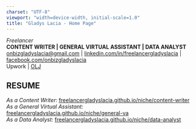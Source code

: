 ```yaml
---
charset: "UTF-8"
viewport: "width=device-width, initial-scale=1.0"
title: "Gladys Lacia - Home Page"
---
```


*Freelancer*  
**CONTENT WRITER | GENERAL VIRTUAL ASSISTANT | DATA ANALYST**  
<onbizgladyslacia@gmail.com> | [linkedin.com/in/freelancergladyslacia](https://www.linkedin.com/in/freelancergladyslacia/) | [facebook.com/onbizgladyslacia](https://www.facebook.com/onbizgladyslacia)  
Upwork | [OLJ](https://www.onlinejobs.ph/jobseekers/info/3977015)

## **RESUME**  
*As a Content Writer:* [freelancergladyslacia.github.io/niche/content-writer](https://freelancergladyslacia.github.io/niche/content-writer)  
*As a General Virtual Assistant:* [freelancergladyslacia.github.io/niche/general-va](https://freelancergladyslacia.github.io/niche/general-va)  
*As a Data Analyst:* [freelancergladyslacia.github.io/niche/data-analyst](https://freelancergladyslacia.github.io/niche/data-analyst)
